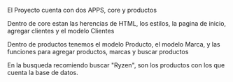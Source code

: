 El Proyecto cuenta con dos APPS, core y productos

Dentro de core estan las herencias de HTML, los estilos, la pagina de inicio, agregar clientes y el modelo Clientes

Dentro de productos tenemos el modelo Producto, el modelo Marca, y las funciones para agregar productos, marcas y buscar productos

En la busqueda recomiendo buscar "Ryzen", son los productos con los que cuenta la base de datos.